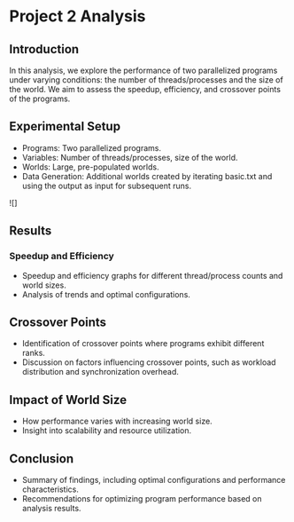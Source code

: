 # Project 2 Analysis

## Introduction  

In this analysis, we explore the performance of two parallelized programs under varying conditions: the number of threads/processes and the size of the world. We aim to assess the speedup, efficiency, and crossover points of the programs.

## Experimental Setup

* Programs: Two parallelized programs.
* Variables: Number of threads/processes, size of the world.
* Worlds: Large, pre-populated worlds.
* Data Generation: Additional worlds created by iterating basic.txt and using the output as input for subsequent runs.

![]

## Results
### Speedup and Efficiency

* Speedup and efficiency graphs for different thread/process counts and world sizes.
* Analysis of trends and optimal configurations.

## Crossover Points

* Identification of crossover points where programs exhibit different ranks.
* Discussion on factors influencing crossover points, such as workload distribution and synchronization overhead.

## Impact of World Size
* How performance varies with increasing world size.
* Insight into scalability and resource utilization.

## Conclusion

* Summary of findings, including optimal configurations and performance characteristics.
* Recommendations for optimizing program performance based on analysis results.

